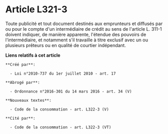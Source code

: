 # Article L321-3

Toute publicité et tout document destinés aux emprunteurs et diffusés par ou pour le compte d'un intermédiaire de crédit au
sens de l'article L. 311-1 doivent indiquer, de manière apparente, l'étendue des pouvoirs de l'intermédiaire, et notamment
s'il travaille à titre exclusif avec un ou plusieurs prêteurs ou en qualité de courtier indépendant.

**Liens relatifs à cet article**

	**Créé par**:

	  - Loi n°2010-737 du 1er juillet 2010 - art. 17

	**Abrogé par**:

	  - Ordonnance n°2016-301 du 14 mars 2016 - art. 34 (V)

	**Nouveaux textes**:

	  - Code de la consommation - art. L322-3 (V)

	**Cité par**:

	  - Code de la consommation - art. L322-3 (VT)
